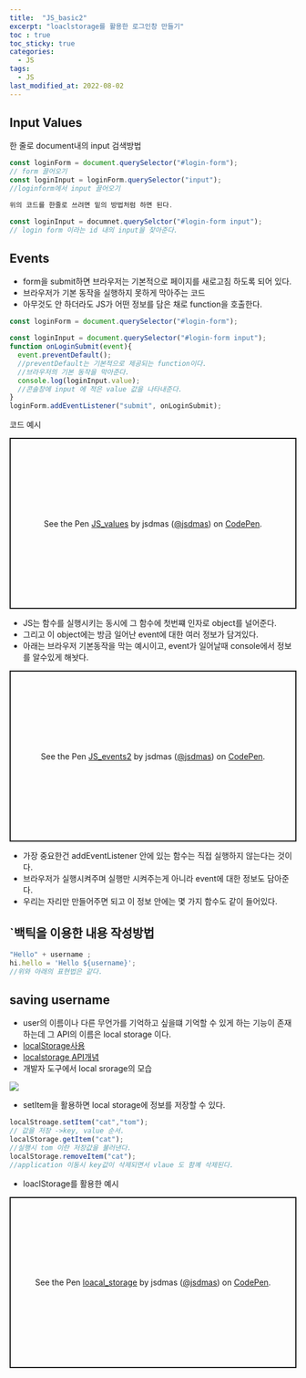 ```yaml
---
title:  "JS_basic2"
excerpt: "loaclstorage를 활용한 로그인창 만들기"
toc : true
toc_sticky: true
categories:
  - JS
tags:
  - JS
last_modified_at: 2022-08-02
---
```


## Input Values

한 줄로 document내의 input 검색방법

```js
const loginForm = document.querySelector("#login-form");
// form 끌어오기
const loginInput = loginForm.querySelector("input");
//loginform에서 input 끌어오기

위의 코드를 한줄로 쓰려면 밑의 방법처럼 하면 된다.

const loginInput = documnet.querySelctor("#login-form input");
// login form 이라는 id 내의 input을 찾아준다.
```

## Events

- form을 submit하면 브라우저는 기본적으로 페이지를 새로고침 하도록 되어 있다.
- 브라우저가 기본 동작을 실행하지 못하게 막아주는 코드
- 아무것도 안 하더라도 JS가 어떤 정보를 담은 채로 function을 호출한다.   


```js
const loginForm = document.querySelector("#login-form");

const loginInput = document.querySelector("#login-form input");
function onLoginSubmit(event){
  event.preventDefault();
  //preventDefault는 기본적으로 제공되는 function이다.
  //브라우저의 기본 동작을 막아준다.
  console.log(loginInput.value);
  //콘솔창에 input 에 적은 value 값을 나타내준다.
}
loginForm.addEventListener("submit", onLoginSubmit);

```
코드 예시  

<p class="codepen" data-height="300" data-default-tab="html,result" data-slug-hash="KKoQWME" data-user="jsdmas" style="height: 300px; box-sizing: border-box; display: flex; align-items: center; justify-content: center; border: 2px solid; margin: 1em 0; padding: 1em;">
  <span>See the Pen <a href="https://codepen.io/jsdmas/pen/KKoQWME">
  JS_values</a> by jsdmas (<a href="https://codepen.io/jsdmas">@jsdmas</a>)
  on <a href="https://codepen.io">CodePen</a>.</span>
</p>
<script async src="https://cpwebassets.codepen.io/assets/embed/ei.js"></script>


- JS는 함수를 실행시키는 동시에 그 함수에 첫번쨰 인자로 object를 널어준다.  
- 그리고 이 object에는 방금 일어난 event에 대한 여러 정보가 담겨있다.  
- 아래는 브라우저 기본동작을 막는 예시이고, event가 일어날때 console에서 정보를 알수있게 해놧다.   
  
<p class="codepen" data-height="300" data-default-tab="html,result" data-slug-hash="bGvLoxp" data-user="jsdmas" style="height: 300px; box-sizing: border-box; display: flex; align-items: center; justify-content: center; border: 2px solid; margin: 1em 0; padding: 1em;">
  <span>See the Pen <a href="https://codepen.io/jsdmas/pen/bGvLoxp">
  JS_events2</a> by jsdmas (<a href="https://codepen.io/jsdmas">@jsdmas</a>)
  on <a href="https://codepen.io">CodePen</a>.</span>
</p>
<script async src="https://cpwebassets.codepen.io/assets/embed/ei.js"></script>

- 가장 중요한건 addEventListener 안에 있는 함수는 직접 실행하지 않는다는 것이다.  
- 브라우저가 실행시켜주며 실행만 시켜주는게 아니라 event에 대한 정보도 담아준다.  
- 우리는 자리만 만들어주면 되고 이 정보 안에는 몇 가지 함수도 같이 들어있다.

##  `백틱을 이용한 내용 작성방법


```js
"Hello" + username ;
hi.hello = 'Hello ${username}';
//위와 아래의 표현법은 같다.
```

## saving username

- user의 이름이나 다른 무언가를 기억하고 싶을떄 기억할 수 있게 하는 기능이 존재하는데 그 API의 이름은 local storage 이다.  
- [localStorage사용](https://developer.mozilla.org/ko/docs/Web/API/Window/localStorage)  
- [localstorage API개념](https://developer.mozilla.org/ko/docs/Web/API/Web_Storage_API/Using_the_Web_Storage_API)  
- 개발자 도구에서 local srorage의 모습


![]("https://user-images.githubusercontent.com/105098581/182523099-76a90bd6-6634-4f77-b5ef-c2b2e238682b.png")

- setItem을 활용하면 local storage에 정보를 저장할 수 있다.  

```js
localStroage.setItem("cat","tom");
// 값을 저장 ->key, value 순서.
localStorage.getItem("cat");
//실행시 tom 이란 저장값을 불러낸다.
localStorage.removeItem("cat");
//application 이동시 key값이 삭제되면서 vlaue 도 함꼐 삭제된다.
```

- loaclStorage를 활용한 예시

<p class="codepen" data-height="300" data-default-tab="html,result" data-slug-hash="ZExrPYr" data-user="jsdmas" style="height: 300px; box-sizing: border-box; display: flex; align-items: center; justify-content: center; border: 2px solid; margin: 1em 0; padding: 1em;">
  <span>See the Pen <a href="https://codepen.io/jsdmas/pen/ZExrPYr">
  loacal_storage</a> by jsdmas (<a href="https://codepen.io/jsdmas">@jsdmas</a>)
  on <a href="https://codepen.io">CodePen</a>.</span>
</p>
<script async src="https://cpwebassets.codepen.io/assets/embed/ei.js"></script>
